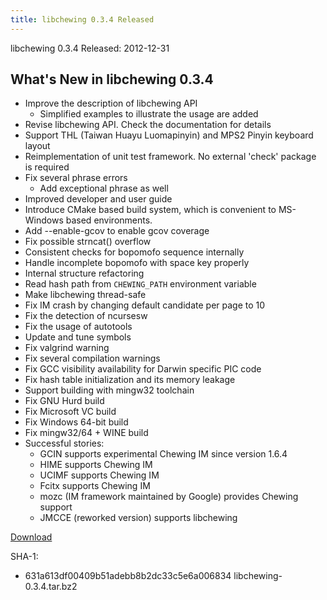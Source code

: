 ```yaml
---
title: libchewing 0.3.4 Released
---
```

libchewing 0.3.4 Released: 2012-12-31

What's New in libchewing 0.3.4
---------------------------------------------------------
* Improve the description of libchewing API
  - Simplified examples to illustrate the usage are added
* Revise libchewing API. Check the documentation for details
* Support THL (Taiwan Huayu Luomapinyin) and MPS2 Pinyin keyboard layout
* Reimplementation of unit test framework. No external 'check' package
  is required
* Fix several phrase errors
  - Add exceptional phrase as well
* Improved developer and user guide
* Introduce CMake based build system, which is convenient to MS-Windows
  based environments.
* Add --enable-gcov to enable gcov coverage
* Fix possible strncat() overflow
* Consistent checks for bopomofo sequence internally
* Handle incomplete bopomofo with space key properly
* Internal structure refactoring
* Read hash path from ``CHEWING_PATH`` environment variable
* Make libchewing thread-safe
* Fix IM crash by changing default candidate per page to 10
* Fix the detection of ncursesw
* Fix the usage of autotools
* Update and tune symbols
* Fix valgrind warning
* Fix several compilation warnings
* Fix GCC visibility availability for Darwin specific PIC code
* Fix hash table initialization and its memory leakage
* Support building with mingw32 toolchain
* Fix GNU Hurd build
* Fix Microsoft VC build
* Fix Windows 64-bit build
* Fix mingw32/64 + WINE build
* Successful stories:
  - GCIN supports experimental Chewing IM since version 1.6.4
  - HIME supports Chewing IM
  - UCIMF supports Chewing IM
  - Fcitx supports Chewing IM
  - mozc (IM framework maintained by Google) provides Chewing support
  - JMCCE (reworked version) supports libchewing

[Download](http://code.google.com/p/chewing/downloads/list)

SHA-1:

* 631a613df00409b51adebb8b2dc33c5e6a006834  libchewing-0.3.4.tar.bz2
